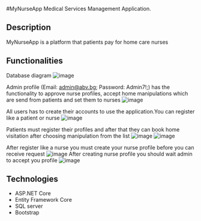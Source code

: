 #MyNurseApp
Medical Services Management Application.

## Description
MyNurseApp is a platform that patients pay for home care nurses


## Functionalities
Database diagram
![image](https://github.com/user-attachments/assets/5090c73e-bbfb-4259-8827-9bef34427781)

Admin profile (Email: admin@abv.bg; Password: Admin7!;) has the functionality to approve nurse profiles, accept home manipulations which are send from patients and set them to nurses
![image](https://github.com/user-attachments/assets/e94db0ef-fc44-4dd2-bacd-604640bae156)

All users has to create their accounts to use the application.You can register like a patient or nurse
![image](https://github.com/user-attachments/assets/141e2c70-e9d4-426c-b678-5ec7a1e51455)

Patients must register their profiles and after that they can book home visitation after choosing manipulation from the list
![image](https://github.com/user-attachments/assets/18b9adfc-6070-41b0-8237-2e6fd6810a0a)
![image](https://github.com/user-attachments/assets/165625e7-dc81-4b9d-a9fc-388a37be7cd4)

After register like a nurse you must create your nurse profile before you can receive request 
![image](https://github.com/user-attachments/assets/07451b41-640f-4918-a2ef-b1d2a84d3252)
After creating nurse profile you should wait admin to accept you profile
![image](https://github.com/user-attachments/assets/2e646825-bdb6-4442-b7c2-e6b472f93353)

## Technologies
- ASP.NET Core
- Entity Framework Core
- SQL server
- Bootstrap

